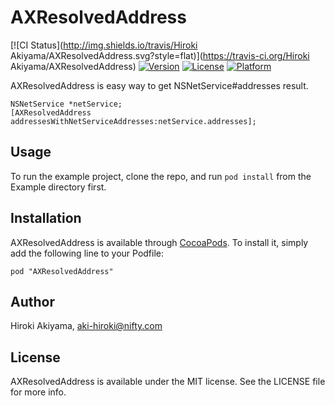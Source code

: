 # AXResolvedAddress

[![CI Status](http://img.shields.io/travis/Hiroki Akiyama/AXResolvedAddress.svg?style=flat)](https://travis-ci.org/Hiroki Akiyama/AXResolvedAddress)
[![Version](https://img.shields.io/cocoapods/v/AXResolvedAddress.svg?style=flat)](http://cocoadocs.org/docsets/AXResolvedAddress)
[![License](https://img.shields.io/cocoapods/l/AXResolvedAddress.svg?style=flat)](http://cocoadocs.org/docsets/AXResolvedAddress)
[![Platform](https://img.shields.io/cocoapods/p/AXResolvedAddress.svg?style=flat)](http://cocoadocs.org/docsets/AXResolvedAddress)

AXResolvedAddress is easy way to get NSNetService#addresses result.

```
NSNetService *netService;
[AXResolvedAddress addressesWithNetServiceAddresses:netService.addresses];
```

## Usage

To run the example project, clone the repo, and run `pod install` from the Example directory first.

## Installation

AXResolvedAddress is available through [CocoaPods](http://cocoapods.org). To install
it, simply add the following line to your Podfile:

    pod "AXResolvedAddress"

## Author

Hiroki Akiyama, aki-hiroki@nifty.com

## License

AXResolvedAddress is available under the MIT license. See the LICENSE file for more info.
